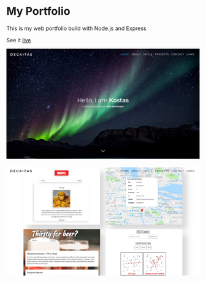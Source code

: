 # My Portfolio

This is my web portfolio build with Node.js and Express

See it [live](https://kostasdegaitas.de/)

![screenshot website](https://github.com/d3ga/portfolio-nodejs/blob/master/docs/portfolio_screen.png "screenshot website")

![screenshot website](https://github.com/d3ga/portfolio-nodejs/blob/master/docs/portfolio_screen_2.png "screenshot website")
